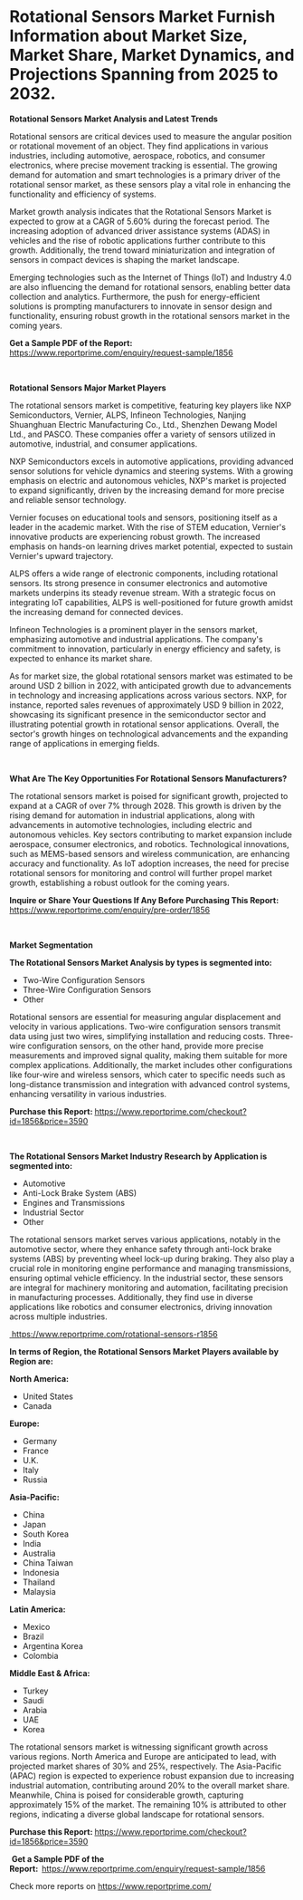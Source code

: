 <p><h1>Rotational Sensors Market Furnish Information about Market Size, Market Share, Market Dynamics, and Projections Spanning from 2025 to 2032.</h1></p><p><strong>Rotational Sensors Market Analysis and Latest Trends</strong></p>
<p><p>Rotational sensors are critical devices used to measure the angular position or rotational movement of an object. They find applications in various industries, including automotive, aerospace, robotics, and consumer electronics, where precise movement tracking is essential. The growing demand for automation and smart technologies is a primary driver of the rotational sensor market, as these sensors play a vital role in enhancing the functionality and efficiency of systems.</p><p>Market growth analysis indicates that the Rotational Sensors Market is expected to grow at a CAGR of 5.60% during the forecast period. The increasing adoption of advanced driver assistance systems (ADAS) in vehicles and the rise of robotic applications further contribute to this growth. Additionally, the trend toward miniaturization and integration of sensors in compact devices is shaping the market landscape.</p><p>Emerging technologies such as the Internet of Things (IoT) and Industry 4.0 are also influencing the demand for rotational sensors, enabling better data collection and analytics. Furthermore, the push for energy-efficient solutions is prompting manufacturers to innovate in sensor design and functionality, ensuring robust growth in the rotational sensors market in the coming years.</p></p>
<p><strong>Get a Sample PDF of the Report:&nbsp;</strong> <a href="https://www.reportprime.com/enquiry/request-sample/1856?utm_campaign=2890&utm_medium=2&utm_source=Github&utm_content=ia&utm_term=18032025&utm_id=rotational-sensors">https://www.reportprime.com/enquiry/request-sample/1856</a></p>
<p>&nbsp;</p>
<p><strong>Rotational Sensors Major Market Players</strong></p>
<p><p>The rotational sensors market is competitive, featuring key players like NXP Semiconductors, Vernier, ALPS, Infineon Technologies, Nanjing Shuanghuan Electric Manufacturing Co., Ltd., Shenzhen Dewang Model Ltd., and PASCO. These companies offer a variety of sensors utilized in automotive, industrial, and consumer applications.</p><p>NXP Semiconductors excels in automotive applications, providing advanced sensor solutions for vehicle dynamics and steering systems. With a growing emphasis on electric and autonomous vehicles, NXP's market is projected to expand significantly, driven by the increasing demand for more precise and reliable sensor technology.</p><p>Vernier focuses on educational tools and sensors, positioning itself as a leader in the academic market. With the rise of STEM education, Vernier's innovative products are experiencing robust growth. The increased emphasis on hands-on learning drives market potential, expected to sustain Vernier's upward trajectory.</p><p>ALPS offers a wide range of electronic components, including rotational sensors. Its strong presence in consumer electronics and automotive markets underpins its steady revenue stream. With a strategic focus on integrating IoT capabilities, ALPS is well-positioned for future growth amidst the increasing demand for connected devices.</p><p>Infineon Technologies is a prominent player in the sensors market, emphasizing automotive and industrial applications. The company's commitment to innovation, particularly in energy efficiency and safety, is expected to enhance its market share. </p><p>As for market size, the global rotational sensors market was estimated to be around USD 2 billion in 2022, with anticipated growth due to advancements in technology and increasing applications across various sectors. NXP, for instance, reported sales revenues of approximately USD 9 billion in 2022, showcasing its significant presence in the semiconductor sector and illustrating potential growth in rotational sensor applications. Overall, the sector's growth hinges on technological advancements and the expanding range of applications in emerging fields.</p></p>
<p>&nbsp;</p>
<p><strong>What Are The Key Opportunities For Rotational Sensors Manufacturers?</strong></p>
<p><p>The rotational sensors market is poised for significant growth, projected to expand at a CAGR of over 7% through 2028. This growth is driven by the rising demand for automation in industrial applications, along with advancements in automotive technologies, including electric and autonomous vehicles. Key sectors contributing to market expansion include aerospace, consumer electronics, and robotics. Technological innovations, such as MEMS-based sensors and wireless communication, are enhancing accuracy and functionality. As IoT adoption increases, the need for precise rotational sensors for monitoring and control will further propel market growth, establishing a robust outlook for the coming years.</p></p>
<p><strong>Inquire or Share Your Questions If Any Before Purchasing This Report:</strong> <a href="https://www.reportprime.com/enquiry/pre-order/1856?utm_campaign=2890&utm_medium=2&utm_source=Github&utm_content=ia&utm_term=18032025&utm_id=rotational-sensors">https://www.reportprime.com/enquiry/pre-order/1856</a></p>
<p>&nbsp;</p>
<p><strong>Market Segmentation</strong></p>
<p><strong>The Rotational Sensors Market Analysis by types is segmented into:</strong></p>
<p><ul><li>Two-Wire Configuration Sensors</li><li>Three-Wire Configuration Sensors</li><li>Other</li></ul></p>
<p><p>Rotational sensors are essential for measuring angular displacement and velocity in various applications. Two-wire configuration sensors transmit data using just two wires, simplifying installation and reducing costs. Three-wire configuration sensors, on the other hand, provide more precise measurements and improved signal quality, making them suitable for more complex applications. Additionally, the market includes other configurations like four-wire and wireless sensors, which cater to specific needs such as long-distance transmission and integration with advanced control systems, enhancing versatility in various industries.</p></p>
<p><strong>Purchase this Report:&nbsp;</strong><a href="https://www.reportprime.com/checkout?id=1856&price=3590&utm_campaign=2890&utm_medium=2&utm_source=Github&utm_content=ia&utm_term=18032025&utm_id=rotational-sensors">https://www.reportprime.com/checkout?id=1856&price=3590</a></p>
<p>&nbsp;</p>
<p><strong>The Rotational Sensors Market Industry Research by Application is segmented into:</strong></p>
<p><ul><li>Automotive</li><li>Anti-Lock Brake System (ABS)</li><li>Engines and Transmissions</li><li>Industrial Sector</li><li>Other</li></ul></p>
<p><p>The rotational sensors market serves various applications, notably in the automotive sector, where they enhance safety through anti-lock brake systems (ABS) by preventing wheel lock-up during braking. They also play a crucial role in monitoring engine performance and managing transmissions, ensuring optimal vehicle efficiency. In the industrial sector, these sensors are integral for machinery monitoring and automation, facilitating precision in manufacturing processes. Additionally, they find use in diverse applications like robotics and consumer electronics, driving innovation across multiple industries.</p></p>
<p><a href="https://www.reportprime.com/rotational-sensors-r1856?utm_campaign=2890&utm_medium=2&utm_source=Github&utm_content=ia&utm_term=18032025&utm_id=rotational-sensors">&nbsp;https://www.reportprime.com/rotational-sensors-r1856</a></p>
<p><strong>In terms of Region, the Rotational Sensors Market Players available by Region are:</strong></p>
<p>
    <p> <strong> North America: </strong>
        <ul>
            <li>United States</li>
            <li>Canada</li>
        </ul>
        </p> 
    <p> <strong> Europe: </strong>
        <ul>
            <li>Germany</li>
            <li>France</li>
            <li>U.K.</li>
            <li>Italy</li>
            <li>Russia</li>
        </ul>
        </p> 
    <p> <strong> Asia-Pacific: </strong>
        <ul>
            <li>China</li>
            <li>Japan</li>
            <li>South Korea</li>
            <li>India</li>
            <li>Australia</li>
            <li>China Taiwan</li>
            <li>Indonesia</li>
            <li>Thailand</li>
            <li>Malaysia</li>
        </ul>
        </p> 
    <p> <strong> Latin America: </strong>
        <ul>
            <li>Mexico</li>
            <li>Brazil</li>
            <li>Argentina Korea</li>
            <li>Colombia</li>
        </ul>
        </p> 
    <p> <strong> Middle East & Africa: </strong>
        <ul>
            <li>Turkey</li>
            <li>Saudi</li>
            <li>Arabia</li>
            <li>UAE</li>
            <li>Korea</li>
        </ul>
    </p>
    </p>
<p><p>The rotational sensors market is witnessing significant growth across various regions. North America and Europe are anticipated to lead, with projected market shares of 30% and 25%, respectively. The Asia-Pacific (APAC) region is expected to experience robust expansion due to increasing industrial automation, contributing around 20% to the overall market share. Meanwhile, China is poised for considerable growth, capturing approximately 15% of the market. The remaining 10% is attributed to other regions, indicating a diverse global landscape for rotational sensors.</p></p>
<p><strong>Purchase this Report: </strong><a href="https://www.reportprime.com/checkout?id=1856&price=3590&utm_campaign=2890&utm_medium=2&utm_source=Github&utm_content=ia&utm_term=18032025&utm_id=rotational-sensors">https://www.reportprime.com/checkout?id=1856&price=3590</a></p>
<p>&nbsp;<strong>Get a Sample PDF of the Report:&nbsp;&nbsp;</strong><a href="https://www.reportprime.com/enquiry/request-sample/1856?utm_campaign=2890&utm_medium=2&utm_source=Github&utm_content=ia&utm_term=18032025&utm_id=rotational-sensors">https://www.reportprime.com/enquiry/request-sample/1856</a></p>
<p><strong></strong></p>
<p>Check more reports on <a href="https://www.reportprime.com/?utm_campaign=2890&utm_medium=2&utm_source=Github&utm_content=ia&utm_term=18032025&utm_id=rotational-sensors">https://www.reportprime.com/</a></p>